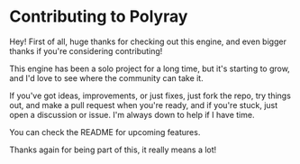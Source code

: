 # Contributing to Polyray

Hey! First of all, huge thanks for checking out this engine, and even bigger thanks if you're considering contributing!

This engine has been a solo project for a long time, but it's starting to grow, and I'd love to see where the community can take it.

If you've got ideas, improvements, or just fixes, just fork the repo, try things out, and make a pull request when you're ready, and if you're stuck, just open a discussion or issue. I'm always down to help if I have time.

You can check the README for upcoming features.

Thanks again for being part of this, it really means a lot!
